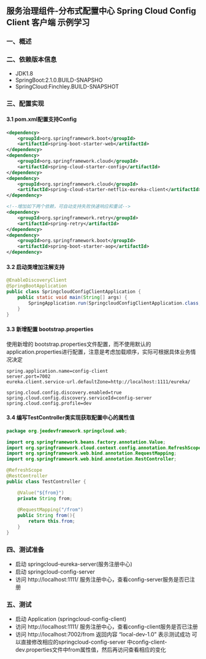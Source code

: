## 服务治理组件-分布式配置中心 Spring Cloud Config Client 客户端 示例学习

### 一、概述

### 二、依赖版本信息
* JDK1.8
* SpringBoot:2.1.0.BUILD-SNAPSHO
* SpringCloud:Finchley.BUILD-SNAPSHOT

### 三、配置实现

#### 3.1 pom.xml配置支持Config
```xml
<dependency>
	<groupId>org.springframework.boot</groupId>
	<artifactId>spring-boot-starter-web</artifactId>
</dependency>
<dependency>
	<groupId>org.springframework.cloud</groupId>
	<artifactId>spring-cloud-starter-config</artifactId>
</dependency>
<dependency>
	<groupId>org.springframework.cloud</groupId>
	<artifactId>spring-cloud-starter-netflix-eureka-client</artifactId>
</dependency>

<!--增加如下两个依赖，可自动支持失败快速响应和重试-->
<dependency>
	<groupId>org.springframework.retry</groupId>
	<artifactId>spring-retry</artifactId>
</dependency>
<dependency>
	<groupId>org.springframework.boot</groupId>
	<artifactId>spring-boot-starter-aop</artifactId>
</dependency>
```

#### 3.2 启动类增加注解支持
```java
@EnableDiscoveryClient
@SpringBootApplication
public class SpringcloudConfigClientApplication {
	public static void main(String[] args) {
		SpringApplication.run(SpringcloudConfigClientApplication.class, args);
	}
}
```


#### 3.3  新增配置 bootstrap.properties
使用新增的 bootstrap.properties文件配置，而不使用默认的application.properties进行配置，注意是考虑加载顺序，实际可根据具体业务情况决定
```properties
spring.application.name=config-client
server.port=7002
eureka.client.service-url.defaultZone=http://localhost:1111/eureka/

spring.cloud.config.discovery.enabled=true
spring.cloud.config.discovery.serviceId=config-server
spring.cloud.config.profile=dev
```


#### 3.4  编写TestController类实现获取配置中心的属性值
```java
package org.jeedevframework.springcloud.web;

import org.springframework.beans.factory.annotation.Value;
import org.springframework.cloud.context.config.annotation.RefreshScope;
import org.springframework.web.bind.annotation.RequestMapping;
import org.springframework.web.bind.annotation.RestController;

@RefreshScope
@RestController
public class TestController {

	@Value("${from}")
	private String from;
	
	@RequestMapping("/from")
	public String from(){
		return this.from;
	}
}

```


###  四、测试准备
* 启动 springcloud-eureka-server(服务注册中心)
* 启动 springcloud-config-server
* 访问 http://localhost:1111/ 服务注册中心，查看config-server服务是否已注册

### 五、测试
* 启动 Application (springcloud-config-client)
* 访问 http://localhost:1111/ 服务注册中心，查看config-client服务是否已注册
* 访问 http://localhost:7002/from 返回内容 “local-dev-1.0” 表示测试成功
可以直接修改相应的springcloud-config-server 中config-client-dev.properties文件中from属性值，然后再访问查看相应的变化